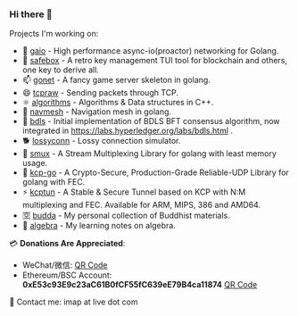 ### Hi there 👋

Projects I'm working on:

- 🔭 [gaio](https://github.com/xtaci/gaio) - High performance async-io(proactor) networking for Golang.
- 🌱 [safebox](https://github.com/xtaci/safebox) - A retro key management TUI tool for blockchain and others, one key to derive all.
- 📫 [gonet](https://github.com/xtaci/gonet) - A fancy game server skeleton in golang.
- 😄 [tcpraw](https://github.com/xtaci/tcpraw) - Sending packets through TCP.
- ⚛️ [algorithms](https://github.com/xtaci/algorithms) - Algorithms & Data structures in C++.
- 🤖 [navmesh](https://github.com/xtaci/navmesh) - Navigation mesh in golang.
- 🤝 [bdls](https://github.com/xtaci/bdls) - Initial implementation of BDLS BFT consensus algorithm, now integrated in https://labs.hyperledger.org/labs/bdls.html .
- 🐕 [lossyconn](https://github.com/xtaci/lossyconn) - Lossy connection simulator.
- 💬 [smux](https://github.com/xtaci/smux) - A Stream Multiplexing Library for golang with least memory usage.
- 👯 [kcp-go](https://github.com/xtaci/kcp-go) - A Crypto-Secure, Production-Grade Reliable-UDP Library for golang with FEC.
- ⚡ [kcptun](https://github.com/xtaci/kcptun) - A Stable & Secure Tunnel based on KCP with N:M multiplexing and FEC. Available for ARM, MIPS, 386 and AMD64.
- 🈳️ [budda](https://github.com/xtaci/buddha) - My personal collection of Buddhist materials.
- 📐 [algebra](https://github.com/xtaci/algebra) - My learning notes on algebra.


💳 **Donations Are Appreciated**:

* WeChat/微信: [QR Code](https://user-images.githubusercontent.com/2346725/117953725-e2dbb980-b348-11eb-8b08-adea0f2fcfc0.jpg)
* Ethereum/BSC Account: **0xE53c93E9c23aC61B0fCF55fC639eE79B4ca11874**  [QR Code](https://raw.githubusercontent.com/xtaci/xtaci/main/QR.png)


📧 Contact me: imap at live dot com
